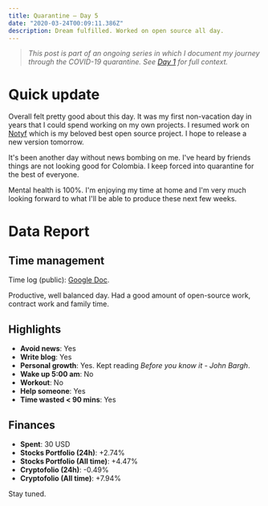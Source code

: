 ```yaml
---
title: Quarantine — Day 5
date: "2020-03-24T00:09:11.386Z"
description: Dream fulfilled. Worked on open source all day.
---
```


> *This post is part of an ongoing series in which I document my journey through the COVID-19 quarantine. See [Day 1](/quarantine-day-1) for full context.*

<div class="divider"></div>

# Quick update

Overall felt pretty good about this day. It was my first non-vacation day in years that I could spend working on my own projects. I resumed work on [Notyf](https://github.com/caroso1222/notyf) which is my beloved best open source project. I hope to release a new version tomorrow.

It's been another day without news bombing on me. I've heard by friends things are not looking good for Colombia. I keep forced into quarantine for the best of everyone.

Mental health is 100%. I'm enjoying my time at home and I'm very much looking forward to what I'll be able to produce these next few weeks.

<div class="divider"></div>

# Data Report

## Time management

Time log (public): [Google Doc](https://docs.google.com/document/d/1h1eGly40sAf9gdJMXhKgoB20zqzsJeECZAJvDkgM8Ik/edit#).

Productive, well balanced day. Had a good amount of open-source work, contract work and family time.

## Highlights 

* **Avoid news**: Yes
* **Write blog**: Yes
* **Personal growth**: Yes. Kept reading *Before you know it - John Bargh*.
* **Wake up 5:00 am**: No
* **Workout**: No
* **Help someone**: Yes
* **Time wasted < 90 mins**: Yes

## Finances

* **Spent**: 30 USD
* **Stocks Portfolio (24h)**: +2.74%
* **Stocks Portfolio (All time)**: +4.47%
* **Cryptofolio (24h)**: -0.49%
* **Cryptofolio (All time)**: +7.94%

<div class="divider"></div>

Stay tuned.